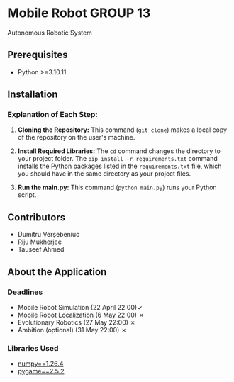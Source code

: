 # Mobile Robot GROUP 13
Autonomous Robotic System

## Prerequisites
- Python >=3.10.11 

## Installation
### Explanation of Each Step:

1. **Cloning the Repository:** This command (`git clone`) makes a local copy of the repository on the user's machine.

2. **Install Required Libraries:** The `cd` command changes the directory to your project folder. The `pip install -r requirements.txt` command installs the Python packages listed in the `requirements.txt` file, which you should have in the same directory as your project files.

3. **Run the main.py:** This command (`python main.py`) runs your Python script.

## Contributors 
- Dumitru Verşebeniuc
- Riju Mukherjee
- Tauseef Ahmed

## About the Application
### Deadlines
- Mobile Robot Simulation (22 April 22:00)&#10003; 
- Mobile Robot Localization (6 May 22:00) &#10007;
- Evolutionary Robotics (27 May 22:00)  &#10007;
- Ambition (optional) (31 May 22:00)  &#10007;

### Libraries Used
- [numpy==1.26.4](https://numpy.org/)
- [pygame==2.5.2](https://www.pygame.org/)
